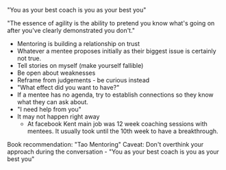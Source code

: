"You as your best coach is you as your best you"

"The essence of agility is the ability to pretend you know what's going on after you've clearly demonstrated you don't."


* Mentoring is building a relationship on trust
* Whatever a mentee proposes initially as their biggest issue is certainly not true.
* Tell stories on myself (make yourself fallible)
* Be open about weaknesses
* Reframe from judgements - be curious instead
* "What effect did you want to have?"
* If a mentee has no agenda, try to establish connections so they know what they can ask about.
* "I need help from you"
* It may not happen right away
	* At facebook Kent main job was 12 week coaching sessions with mentees. It usually took until the 10th week to have a breakthrough.

Book recommendation: "Tao Mentoring"
Caveat:  Don't overthink your approach during the conversation - "You as your best coach is you as your best you"


